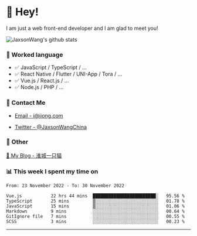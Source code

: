 # 👋 Hey!

I am just a web front-end developer and I am glad to meet you!

![JaxsonWang's github stats](https://github-readme-stats.vercel.app/api?username=JaxsonWang&&show_icons=true&&title_color=1abc9c&&icon_color=1abc9c)


### 📝 Worked language

- ✅ JavaScript / TypeScript / ...
- ✅ React Native / Flutter / UNI-App / Tora / ...
- ✅ Vue.js / React.js / ...
- ✅ Node.js / PHP / ...

### 📮 Contact Me

- [Email - i@iiong.com](mailto:i@iiong.com)

- [Twitter - @JaxsonWangChina](https://twitter.com/JaxsonWangChina)

### 🤪 Other

[📌 My Blog - 淮城一只猫](https://iiong.com)

### 📊 This week I spent my time on

<!--START_SECTION:waka-->

```text
From: 23 November 2022 - To: 30 November 2022

Vue.js           22 hrs 44 mins  ████████████████████████░   95.56 %
TypeScript       25 mins         ▒░░░░░░░░░░░░░░░░░░░░░░░░   01.78 %
JavaScript       15 mins         ▒░░░░░░░░░░░░░░░░░░░░░░░░   01.06 %
Markdown         9 mins          ░░░░░░░░░░░░░░░░░░░░░░░░░   00.64 %
GitIgnore file   7 mins          ░░░░░░░░░░░░░░░░░░░░░░░░░   00.55 %
SCSS             3 mins          ░░░░░░░░░░░░░░░░░░░░░░░░░   00.23 %
```

<!--END_SECTION:waka-->

---

